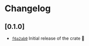 # Changelog

## \[0.1.0]

- [`f6a2ab0`](https://github.com/Beanow/kc11b04-rs/commit/f6a2ab0e341048e9d4ef19034f4af3c2c8092a53) Initial release of the crate :tada:
